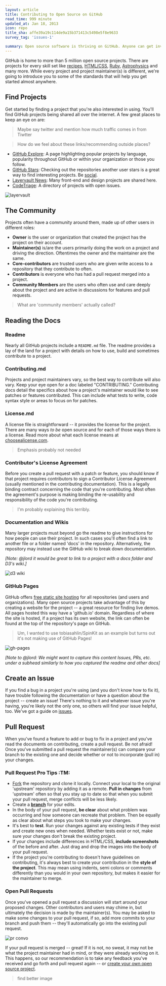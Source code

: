 ```yaml
---
layout: article
title: Contributing to Open Source on GitHub
read_time: 999 minute
updated_at: Jan 18, 2013
icon: repo
title_sha: affe39a19c114de9a15b371413c5498e5f8e9633
survey_tag: 'issues-1'

summary: Open source software is thriving on GitHub. Anyone can get involved and it's easy, too. This guide covers the basics about what to look for and what to do when contributing to open source projects
---
```


<a id="intro" title="Intro" class="toc-item"></a>

GitHub is home to more than 5 million open source projects. There are projects for every skill set like [recipes](https://github.com/sinker/tacofancy), [HTML/CSS](https://github.com/tobiasahlin/SpinKit), [Ruby](https://github.com/sferik/t), [Astrophysics]() and many more. While every project and project maintainer(s) is different, we're going to introduce you to some of the standards that will help you get started almost anywhere.

<a id="find" title="Find Projects" class="toc-item"></a>

## Find Projects

Get started by finding a project that you're also interested in using. You'll find GitHub projects being shared all over the internet. A few great places to keep an eye on are:

> Maybe say twitter and mention how much traffic comes in from Tiwtter

> How do we feel about these links/recommending outside places?

- [GitHub Explore](https://github.com/explore): A page highlighting popular projects by language, popularity throughout GitHub or within your organization or those you follow.
- [GitHub Stars](https://github.com/stars?direction=desc&sort=created): Checking out the repositories another user stars is a great way to find interesting projects. Be [social](http://guides.github.com/overviews/socialize/).
- [Layervault News](http://news.layervault.com): Many front-end and design projects are shared here.
- [CodeTriage](http://www.codetriage.com/): A directory of projects with open issues.

![layervault](layervault.png)

<a id="readme" title="Readme and other Docs" class="toc-item"></a>

<a id="community" title="The Community" class="toc-item"></a>

## The Community

Projects often have a community around them, made up of other users in different roles:

- **Owner** is the user or organization that created the project has the project on their account.
- **Maintainer(s)** is/are the users primarily doing the work on a project and driving the direction. Oftentimes the owner and the maintainer are the same.
- **Core-contributors** are trusted users who are given write access to a repository that they contribute to often.
- **Contributors** is everyone who has had a pull request merged into a project.
- **Community Members** are the users who often use and care deeply about the project and are active in discussions for features and pull requests.

> What are 'community members' actually called?

<a id="pr" title="Pull Request" class="toc-item"></a>

## Reading the Docs

### Readme

Nearly all GitHub projects include a `README.md` file. The readme provides a lay of the land for a project with details on how to use, build and sometimes contribute to a project. 

### Contributing.md

Projects and project maintainers vary, so the best way to contribute will also vary. Keep your eye open for a doc labeled "CONTRIBUTING." Contributing docs detail the specifics about how a project's maintainer would like to see patches or features contributed. This can include what tests to write, code syntax style or areas to focus on for patches.

### License.md

A license file is straightforward -- it provides the license for the project. There are many ways _to be_ open source and for each of those ways there is a license. Read more about what each license means at [choosealicense.com](http://www.choosealicense.com).

> Emphasis probably not needed

### Contributor's License Agreement

Before you create a pull request with a patch or feature, you should know if that project requires contributors to sign a Contributor License Agreement (usually mentioned in the contributing documentation). This is a legally binding contract concerning the code that you're contributing. Most often the agreement's purpose is making binding the re-usability and responsibility of the code you're contributing.

> I'm probably explaining this terribly.

### Documentation and Wikis

Many larger projects must beyond go the readme to give instructions for how people can use their project. In such cases you'll often find a link to another file or a folder named 'docs' in the repository. Alternatively, the repository may instead use the GitHub wiki to break down documentation.

_[Note: @jlord it would be great to link to a project with a docs folder and D3's wiki.]_

![d3 wiki](d3-wiki.png)

### GitHub Pages

GitHub offers [free static site hosting]() for all repositories (and users and organizations). Many open source projects take advantage of this by creating a website for the project -- a great resource for finding live demos. All pages hosted this way have a 'github.io' domain. Regardless of where the site is hosted, if a project has its own website, the link can often be found at the top of the repository's page on GitHub.

> Um, I wanted to use tobiasahlin/SpinKit as an example but turns out it's not making use of GitHub Pages!

![gh-pages](gh-pages.png)

<a id="issue" title="Create an Issue" class="toc-item"></a>

_[Note to @jlord: We might want to capture this content Issues, PRs, etc. under a subhead similarly to how you captured the readme and other docs]_


## Create an Issue

If you find a bug in a project you're using (and you don't know how to fix it), have trouble following the documentation or have a question about the project -- create an issue! There's nothing to it and whatever issue you're having, you're likely not the only one, so others will find your issue helpful, too. We've got a guide on [issues]().

<a id="cla" title="Contributor Licsence Agreement" class="toc-item"></a>

## Pull Request

When you've found a feature to add or bug to fix in a project and you've read the documents on contributing, create a pull request. Be not afraid! Once you've submitted a pull request the maintainer(s) can compare your branch to the existing one and decide whether or not to incorporate (pull in) your changes.

### Pull Request Pro Tips :TM:

- [Fork](http://guides.github.com/overviews/forking/) the repository and clone it locally. Connect your local to the original 'upstream' repository by adding it as a remote. **Pull in changes** from 'upstream' often so that you stay up to date so that when you submit your pull request, merge conflicts will be less likely.
- Create a [**branch**](http://guides.github.com/overviews/flow/) for your edits.
- In the body of your pull request, **be clear** about what problem was occurring and how someone can recreate that problem. Then be equally as clear about what steps you took to make your changes.
- It's best to **test**. Run your changes against any existing tests if they exist and create new ones when needed. Whether tests exist or not, make sure your changes don't break the existing project.
- If your changes include differences in HTML/CSS, **include screenshots** of the before and after. Just drag and drop the images into the body of your pull request.
- If the project you're contributing to doesn't have guidelines on contributing, it's always best to create your contribution in the **style of the project**. This may mean using indents, semi colons or comments differently than you would in your own repository, but makes it easier for the maintainer to merge.

### Open Pull Requests

Once you've opened a pull request a discussion will start around your proposed changes. Other contributors and users may chime in, but ultimately the decision is made by the maintainer(s). You may be asked to make some changes to your pull request, if so, add more commits to your branch and push them -- they'll automatically go into the existing pull request.

![pr convo](convo.png)

If your pull request is merged -- great! If it is not, no sweat, it may not be what the project maintainer had in mind, or they were already working on it. This happens, so our recommendation is to take any feedback you've received and go forth and pull request again -- or [create your own open source project](theotherguide).

> find better image
